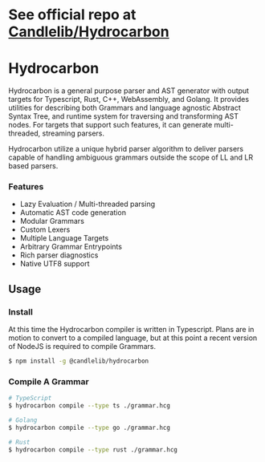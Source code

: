 # See official repo at [Candlelib/Hydrocarbon](https://github.com/candlelibrary/hydrocarbon)
# Hydrocarbon

Hydrocarbon is a general purpose parser and AST generator 
with output targets for Typescript, Rust, C++, WebAssembly, and Golang.
It provides utilities for describing both Grammars and language
agnostic Abstract Syntax Tree, and runtime system for traversing
and transforming AST nodes. For targets that support such features, it can
generate multi-threaded, streaming parsers.

Hydrocarbon utilize a unique hybrid parser algorithm to deliver
parsers capable of handling ambiguous grammars outside the 
scope of LL and LR based parsers. 

### Features
- Lazy Evaluation / Multi-threaded parsing
- Automatic AST code generation
- Modular Grammars
- Custom Lexers 
- Multiple Language Targets
- Arbitrary Grammar Entrypoints
- Rich parser diagnostics
- Native UTF8 support

## Usage

### Install

At this time the Hydrocarbon compiler is written in Typescript.
Plans are in motion to convert to a compiled language, but at this point
a recent version of NodeJS is required to compile Grammars.

```bash
$ npm install -g @candlelib/hydrocarbon 
```

### Compile A Grammar

```bash
# TypeScript
$ hydrocarbon compile --type ts ./grammar.hcg

# Golang
$ hydrocarbon compile --type go ./grammar.hcg

# Rust
$ hydrocarbon compile --type rust ./grammar.hcg
```


